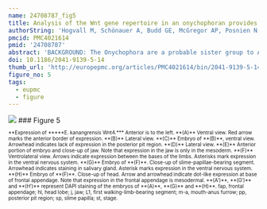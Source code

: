 ```yaml
---
name: 24708787_fig5
title: Analysis of the Wnt gene repertoire in an onychophoran provides new insights into the evolution of segmentation.
authorString: 'Hogvall M, Schönauer A, Budd GE, McGregor AP, Posnien N, Janssen R.'
pmcid: PMC4021614
pmid: '24708787'
abstract: 'BACKGROUND: The Onychophora are a probable sister group to Arthropoda, one of the most intensively studied animal phyla from a developmental perspective. Pioneering work on the fruit fly Drosophila melanogaster and subsequent investigation of other arthropods has revealed important roles for Wnt genes during many developmental processes in these animals. RESULTS: We screened the embryonic transcriptome of the onychophoran Euperipatoides kanangrensis and found that at least 11 Wnt genes are expressed during embryogenesis. These genes represent 11 of the 13 known subfamilies of Wnt genes. CONCLUSIONS: Many onychophoran Wnt genes are expressed in segment polarity gene-like patterns, suggesting a general role for these ligands during segment regionalization, as has been described in arthropods. During early stages of development, Wnt2, Wnt4, and Wnt5 are expressed in broad multiple segment-wide domains that are reminiscent of arthropod gap and Hox gene expression patterns, which suggests an early instructive role for Wnt genes during E. kanangrensis segmentation.'
doi: 10.1186/2041-9139-5-14
thumb_url: 'http://europepmc.org/articles/PMC4021614/bin/2041-9139-5-14-5.gif'
figure_no: 5
tags:
  - eupmc
  - figure
---
```

<img src='http://europepmc.org/articles/PMC4021614/bin/2041-9139-5-14-5.jpg' style='max-height: 300px'>
### Figure 5
<p style='font-size: 10px;'>**Expression of *****E. kanangrensis Wnt4.*** Anterior is to the left. **(A)** Ventral view. Red arrow marks the anterior border of expression. **(B)** Lateral view. **(C)** Embryo of **(B)**, ventral view. Arrowhead indicates lack of expression in the posterior pit region. **(D)** Lateral view. **(E)** Anterior portion of embryo and close-up of jaw. Note that expression in the jaw is only in the mesoderm. **(F)** Ventrolateral view. Arrows indicate expression between the bases of the limbs. Asterisks mark expression in the ventral nervous system. **(G)** Embryo of **(F)**. Close-up of slime-papillae-bearing segment. Arrowhead indicates staining in salivary gland. Asterisk marks expression in the ventral nervous system. **(H)** Embryo of **(F)**. Close-up of head. Arrow and arrowhead indicate dot-like expression at base of frontal appendage. Note that expression in the frontal appendage is mesodermal. **(A′)**, **(G′)** and **(H′)** represent DAPI staining of the embryos of **(A)**, **(G)** and **(H)**. fap, frontal appendage; hl, head lobe; j, jaw; L1, first walking-limb-bearing segment; m-a, mouth-anus furrow; pp, posterior pit region; sp, slime papilla; st, stage.</p>